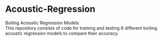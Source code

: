 # Acoustic-Regression
Boiling Acoustic Regression Models <br>
This repository consists of code for training and testing 6 different boiling acoustic regression models to compare their accuracy. 
